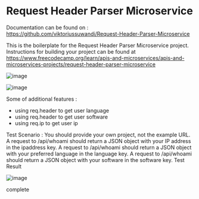 # Request Header Parser Microservice

Documentation can be found on : https://github.com/viktoriussuwandi/Request-Header-Parser-Microservice

This is the boilerplate for the Request Header Parser Microservice project. Instructions for building your project can be found at https://www.freecodecamp.org/learn/apis-and-microservices/apis-and-microservices-projects/request-header-parser-microservice

![image](https://github.com/user-attachments/assets/85e129d8-7b5c-475e-8e4d-8d4b00a02877)


![image](https://github.com/user-attachments/assets/834b0ede-4a37-4b97-88bc-58bfc6d175c8)

Some of additional features :
 * using req.header to get user language
 * using req.header to get user software
 * using req.ip to get user ip
   
Test Scenario :
You should provide your own project, not the example URL.
A request to /api/whoami should return a JSON object with your IP address in the ipaddress key.
A request to /api/whoami should return a JSON object with your preferred language in the language key.
A request to /api/whoami should return a JSON object with your software in the software key.
Test Result

![image](https://github.com/user-attachments/assets/2a6e8fa5-8664-4c5d-ac4c-4dbe6ec24a4f)


complete


